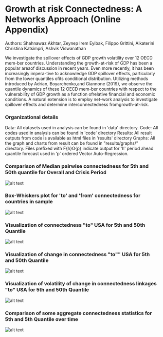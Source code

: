 # Growth at risk Connectedness: A Networks Approach (Online Appendix)
Authors: Shahnawaz Akhtar, Zeynep Irem Eyibak, Filippo Grittini, Aikaterini Christina Katsimpri, Ashvik Viswanathan

We investigate the spillover effects of GDP growth volatility over 12 OECD mem-ber countries.  Understanding the growth-at-risk of GDP has been a popular areaof discussion in recent years.  Even more recently, it has been increasingly impera-tive to acknowledge GDP spillover effects, particularly from the lower quantiles ofits conditional distribution.  Utilizing methods introduced by Adrian, Boyarchenko,and Giannone (2019), we observe the quantile dynamics of these 12 OECD mem-ber  countries  with  respect  to  the  vulnerability  of  GDP  growth  as  a  function  ofrelative financial and economic conditions.  A natural extension is to employ net-work analysis to investigate spillover effects and determine interconnectedness fromgrowth-at-risk. 

### Organizational details
Data: All datasets used in analysis can be found in 'data' directory.
Code: All codes used in analysis can be found in 'code' directory
Results: All result outputs from code is available as html files in 'results' directory
Graphs: All the graph and charts from result can be found in "results/graphs/" directory. Files prefixed with F{h}O{p} indicate output for 'h' period ahead quantile forecast used in 'p' ordered Vector Auto-Regression.

### Comparison of Median pairwise connectedness for 5th and 50th quantile for Overall and Crisis Period

![alt text](https://github.com/akhtarshahnawaz/Growth-at-risk-spillovers-A-networks-approach/blob/master/graphs/F1O1_Aggregate_Mean_Pairwise_Network_Comparison.png?raw=true)


### Box-Whiskers plot for 'to' and 'from' connectedness for countries in sample

![alt text](https://github.com/akhtarshahnawaz/Growth-at-risk-spillovers-A-networks-approach/blob/master/graphs/F1O1_Aggregate_To_and_From_Connectedness_Statistics.png?raw=true)

### Visualization of connectedness "to" USA for 5th and 50th Quantile
![alt text](https://github.com/akhtarshahnawaz/Growth-at-risk-spillovers-A-networks-approach/blob/master/graphs/F1O1_connectedness_Network.png?raw=true)

### Visualization of change in connectedness "to"" USA for 5th and 50th Quantile
![alt text](https://github.com/akhtarshahnawaz/Growth-at-risk-spillovers-A-networks-approach/blob/master/graphs/F1O1_connectedness_change_Network.png?raw=true)


### Visualization of volatility of change in connectedness linkages "to" USA for 5th and 50th Quantile
![alt text](https://github.com/akhtarshahnawaz/Growth-at-risk-spillovers-A-networks-approach/blob/master/graphs/F1O1_volatility_connectedness_change_Network.png?raw=true)


### Comparison of some aggregate connectedness statistics for 5th and 5th Quantile over time
![alt text](https://github.com/akhtarshahnawaz/Growth-at-risk-spillovers-A-networks-approach/blob/master/graphs/Combined%20Aggregate%20connectedness.png?raw=true)

